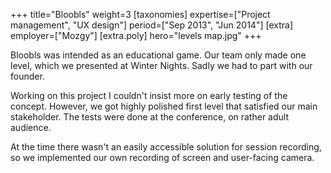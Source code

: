 +++
title="Bloobls"
weight=3
[taxonomies]
expertise=["Project management", "UX design"]
period=["Sep 2013", "Jun 2014"]
[extra]
employer=["Mozgy"]
[extra.poly]
hero="levels map.jpg"
+++

Bloobls was intended as an educational game. Our team only made one level, which we presented at Winter Nights. Sadly we had to part with our founder.

Working on this project I couldn't insist more on early testing of the concept. However, we got highly polished first level that satisfied our main stakeholder. The tests were done at the conference, on rather adult audience.

At the time there wasn't an easily accessible solution for session recording, so we implemented our own recording of screen and user-facing camera.